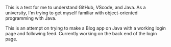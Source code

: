 This is a test for me to understand GitHub, VScode, and Java. As a university, I'm trying to get myself familiar with object-oriented programming with Java.

This is an attempt on trying to make a Blog app on Java with a working login page and following feed. Currently working on the back end of the login page.
